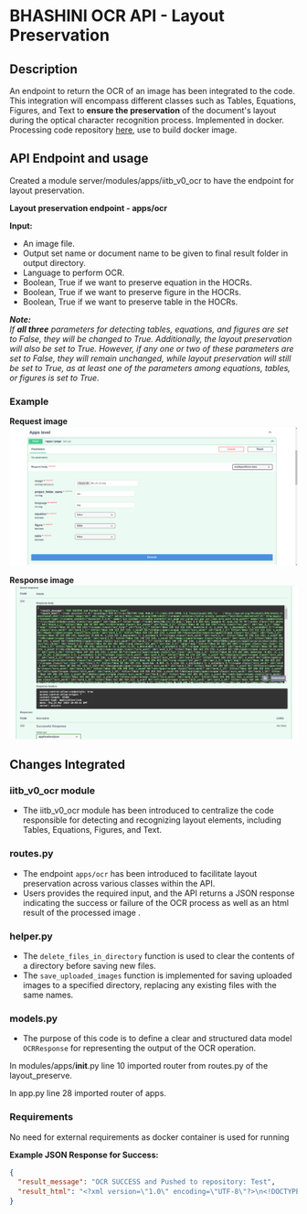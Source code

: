 # BHASHINI OCR API - Layout Preservation

## Description

An endpoint to return the OCR of an image has been integrated to the code. This integration will encompass different classes such as Tables, Equations, Figures, and Text to **ensure the preservation** of the document's layout during the optical character recognition process. Implemented in docker. Processing code repository [here](https://github.com/iitb-research-code/docker-layout-pres-ocr), use to build docker image.

## API Endpoint and usage

Created a module server/modules/apps/iitb_v0_ocr to have the endpoint for layout preservation.

**Layout preservation endpoint - apps/ocr**

**Input:**
- An image file.
- Output set name or document name to be given to final result folder in output directory.
- Language to perform OCR.
- Boolean, True if we want to preserve equation in the HOCRs.
- Boolean, True if we want to preserve figure in the HOCRs.
- Boolean, True if we want to preserve table in the HOCRs.


***Note:***
<br> *If **all three** parameters for detecting tables, equations, and figures are set to False, they will be changed to True. Additionally, the layout preservation will also be set to True. However, if any one or two of these parameters are set to False, they will remain unchanged, while layout preservation will still be set to True, as at least one of the parameters among equations, tables, or figures is set to True.*

### Example

**Request image**
![Request](examples/RequestImage.png)

**Response image**
![Response](examples/IBA_Cir_01_ResponseImage.png)

## Changes Integrated
### iitb_v0_ocr module
- The iitb_v0_ocr module has been introduced to centralize the code responsible for detecting and recognizing layout elements, including Tables, Equations, Figures, and Text. 

### routes.py
- The endpoint `apps/ocr` has been introduced to facilitate layout preservation across various classes within the API.
- Users provides the required input, and the API returns a JSON response indicating the success or failure of the OCR process as well as an html result of the processed image .

### helper.py
- The `delete_files_in_directory` function is used to clear the contents of a directory before saving new files. 
- The `save_uploaded_images` function is implemented for saving uploaded images to a specified directory, replacing any existing files with the same names.

### models.py
- The purpose of this code is to define a clear and structured data model `OCRResponse` for representing the output of the OCR operation.

In modules/apps/__init__.py line 10 imported router from routes.py of the layout_preserve.

In app.py line 28 imported router of apps.

### Requirements

No need for external requirements as docker container is used for running

**Example JSON Response for Success:**
```json
{
  "result_message": "OCR SUCCESS and Pushed to repository: Test",
  "result_html": "<?xml version=\"1.0\" encoding=\"UTF-8\"?>\n<!DOCTYPE html PUBLIC \"-//W3C//DTD XHTML 1.0 Transitional//EN\"\n    \"http://www.w3.org/TR/xhtml1/DTD/xhtml1-transitional.dtd\">\n\n<html lang=\"en\" xml:lang=\"en\" xmlns=\"http://www.w3.org/1999/xhtml\">\n<head>\n<title></title>\n<meta content=\"text/html;charset=utf-8\" http-equiv=\"Content-Type\"/>\title=\"bbox 23 25 33 34; x_wconf 54\">In</span>\n<span class=\"ocrx_word\" id=\"word_1_2\" title=\"bbox 39 24 59 34; x_wconf 95\">the</span>\n<span class=\"ocrx_word\" id=\"word_1_3\" title=\"bbox 65 24 94 34; x_wconf 95\">bank</span>\n<span class=\"ocrx_word\" id=\"word_1_4\" title=\"bbox 99 24 149 37; x_wconf 96\">example</span>\n<span class=\"ocrx_word\" id=\"word_1_5\" title=\"bbox 165 27 186 34; x_wconf 96\">given</span>\n<span class=\"ocrx_word\" id=\"word_1_6\" title=\"bbox 192 27 206 34; x_wconf 96\">on</span>\n<span class=\"ocrx_word\" id=\"word_1_7\" title=\"bbox 212 24 232 34; x_wconf 96\">the</span>\n<span class=\"ocrx_word\" id=\"word_1_8\" title=\"bbox 238 24 286 37; x_wconf 93\">“Output</span>\n<span>  title=\"bbox 23 44 576 57; baseline 0 -3; x_size 21.25; x_descenders 5.5; </body>\n</html>\n"
}
```
